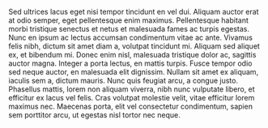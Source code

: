 Sed ultrices lacus eget nisi tempor tincidunt en vel dui. Aliquam 
auctor erat at odio semper, eget pellentesque enim maximus. 
Pellentesque habitant morbi tristique senectus et netus et 
malesuada fames ac turpis egestas. Nunc en ipsum ac 
lectus 
accumsan condimentum vitae ac ante. Vivamus felis nibh, dictum sit amet 
diam a, volutpat tincidunt mi. Aliquam sed aliquet ex, et bibendum mi.
 Donec enim nisl, malesuada tristique dolor ac, sagittis auctor 
 magna. Integer a porta lectus, en mattis turpis. Fusce tempor
 odio sed neque auctor, en malesuada elit dignissim. Nullam sit
  amet ex aliquam, iaculis sem a, dictum mauris. Nunc quis feugiat arcu, a congue justo. Phasellus mattis, lorem non aliquam viverra, nibh nunc vulputate libero, et efficitur ex lacus vel felis. Cras volutpat molestie velit, vitae efficitur lorem maximus nec. Maecenas porta, elit vel consectetur condimentum, sapien sem porttitor arcu, ut egestas nisl tortor nec neque.  